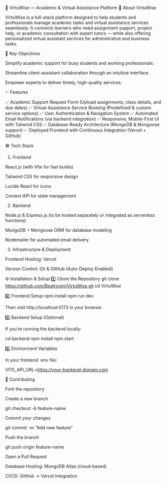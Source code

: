 
🧠 VirtuWise — Academic & Virtual Assistance Platform
🚀 About VirtuWise

VirtuWise is a full-stack platform designed to help students and professionals manage academic tasks and virtual assistance services seamlessly.
It connects learners who need assignment support, project help, or academic consultation with expert tutors — while also offering personalized virtual assistant services for administrative and business tasks.

🎯 Key Objectives

Simplify academic support for busy students and working professionals.

Streamline client–assistant collaboration through an intuitive interface.

Empower experts to deliver timely, high-quality services.

✨ Features

✅ Academic Support Request Form (Upload assignments, class details, and due dates)
✅ Virtual Assistance Service Booking (Predefined & custom service options)
✅ User Authentication & Navigation System
✅ Automated Email Notifications (via backend integration)
✅ Responsive, Mobile-First UI with Tailwind CSS
✅ Database-Ready Architecture (MongoDB & Mongoose support)
✅ Deployed Frontend with Continuous Integration (Vercel + GitHub)

🛠 Tech Stack

1. Frontend

React.js (with Vite for fast builds)

Tailwind CSS for responsive design

Lucide React for icons

Context API for state management

2. Backend

Node.js & Express.js (to be hosted separately or integrated as serverless functions)

MongoDB + Mongoose ORM for database modeling

Nodemailer for automated email delivery

3. Infrastructure & Deployment

Frontend Hosting: Vercel

Version Control: Git & GitHub (Auto-Deploy Enabled)


⚙️ Installation & Setup
1️⃣ Clone the Repository
git clone https://github.com/Beatricenj/VirtuWise.git
cd VirtuWise

2️⃣ Frontend Setup
npm install
npm run dev


Then visit http://localhost:5173 in your browser.

3️⃣ Backend Setup (Optional)

If you’re running the backend locally:

cd backend
npm install
npm start

4️⃣ Environment Variables

In your frontend .env file:

VITE_API_URL=https://your-backend-domain.com

🤝 Contributing

Fork the repository

Create a new branch

git checkout -b feature-name


Commit your changes

git commit -m "Add new feature"


Push the branch

git push origin feature-name


Open a Pull Request


Database Hosting: MongoDB Atlas (cloud-based)

CI/CD: GitHub → Vercel Integration

